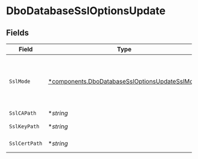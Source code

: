 # DboDatabaseSslOptionsUpdate


## Fields

| Field                                                                                                           | Type                                                                                                            | Required                                                                                                        | Description                                                                                                     |
| --------------------------------------------------------------------------------------------------------------- | --------------------------------------------------------------------------------------------------------------- | --------------------------------------------------------------------------------------------------------------- | --------------------------------------------------------------------------------------------------------------- |
| `SslMode`                                                                                                       | [*components.DboDatabaseSslOptionsUpdateSslMode](../../models/components/dbodatabasessloptionsupdatesslmode.md) | :heavy_minus_sign:                                                                                              | SSL mode such as require, verify-ca, verify-full as applicable                                                  |
| `SslCAPath`                                                                                                     | **string*                                                                                                       | :heavy_minus_sign:                                                                                              | CA file path                                                                                                    |
| `SslKeyPath`                                                                                                    | **string*                                                                                                       | :heavy_minus_sign:                                                                                              | SSL key file path                                                                                               |
| `SslCertPath`                                                                                                   | **string*                                                                                                       | :heavy_minus_sign:                                                                                              | SSL cert file path                                                                                              |